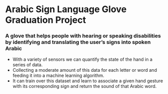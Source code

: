 # Arabic Sign Language Glove Graduation Project
### A glove that helps people with hearing or speaking disabilities by identifying and translating the user’s signs into spoken Arabic 
* With a variety of sensors we can quantify the state of the hand in a series of data.
* Collecting a moderate amount of this data for each letter or word and feeding it into a machine learning algorithm.
* It can train over this dataset and learn to associate a given hand gesture with its corresponding  sign and return the sound of that Arabic word.
